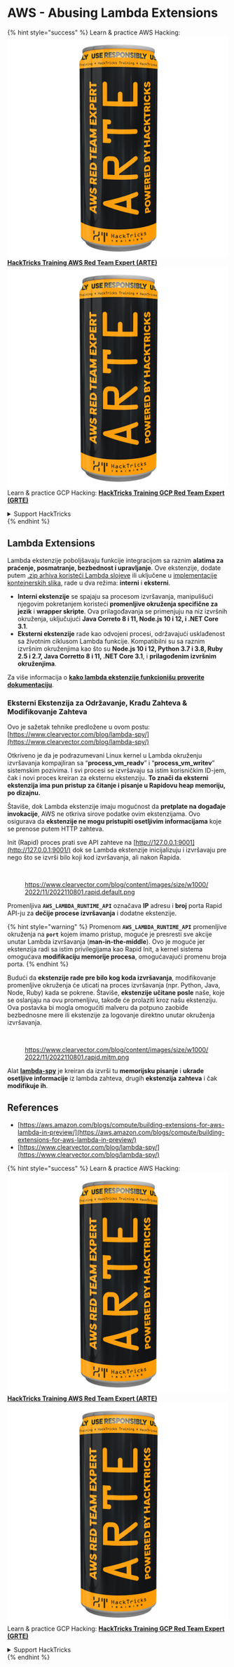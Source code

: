# AWS - Abusing Lambda Extensions

{% hint style="success" %}
Learn & practice AWS Hacking:<img src="../../../../.gitbook/assets/image (1) (1) (1).png" alt="" data-size="line">[**HackTricks Training AWS Red Team Expert (ARTE)**](https://training.hacktricks.xyz/courses/arte)<img src="../../../../.gitbook/assets/image (1) (1) (1).png" alt="" data-size="line">\
Learn & practice GCP Hacking: <img src="../../../../.gitbook/assets/image (2).png" alt="" data-size="line">[**HackTricks Training GCP Red Team Expert (GRTE)**<img src="../../../../.gitbook/assets/image (2).png" alt="" data-size="line">](https://training.hacktricks.xyz/courses/grte)

<details>

<summary>Support HackTricks</summary>

* Check the [**subscription plans**](https://github.com/sponsors/carlospolop)!
* **Join the** 💬 [**Discord group**](https://discord.gg/hRep4RUj7f) or the [**telegram group**](https://t.me/peass) or **follow** us on **Twitter** 🐦 [**@hacktricks\_live**](https://twitter.com/hacktricks_live)**.**
* **Share hacking tricks by submitting PRs to the** [**HackTricks**](https://github.com/carlospolop/hacktricks) and [**HackTricks Cloud**](https://github.com/carlospolop/hacktricks-cloud) github repos.

</details>
{% endhint %}

## Lambda Extensions

Lambda ekstenzije poboljšavaju funkcije integracijom sa raznim **alatima za praćenje, posmatranje, bezbednost i upravljanje**. Ove ekstenzije, dodate putem [.zip arhiva koristeći Lambda slojeve](https://docs.aws.amazon.com/lambda/latest/dg/configuration-layers.html) ili uključene u [implementacije kontejnerskih slika](https://aws.amazon.com/blogs/compute/working-with-lambda-layers-and-extensions-in-container-images/), rade u dva režima: **interni** i **eksterni**.

* **Interni ekstenzije** se spajaju sa procesom izvršavanja, manipulišući njegovim pokretanjem koristeći **promenljive okruženja specifične za jezik** i **wrapper skripte**. Ova prilagođavanja se primenjuju na niz izvršnih okruženja, uključujući **Java Correto 8 i 11, Node.js 10 i 12, i .NET Core 3.1**.
* **Eksterni ekstenzije** rade kao odvojeni procesi, održavajući usklađenost sa životnim ciklusom Lambda funkcije. Kompatibilni su sa raznim izvršnim okruženjima kao što su **Node.js 10 i 12, Python 3.7 i 3.8, Ruby 2.5 i 2.7, Java Corretto 8 i 11, .NET Core 3.1**, i **prilagođenim izvršnim okruženjima**.

Za više informacija o [**kako lambda ekstenzije funkcionišu proverite dokumentaciju**](https://docs.aws.amazon.com/lambda/latest/dg/runtimes-extensions-api.html).

### Eksterni Ekstenzija za Održavanje, Krađu Zahteva & Modifikovanje Zahteva

Ovo je sažetak tehnike predložene u ovom postu: [https://www.clearvector.com/blog/lambda-spy/](https://www.clearvector.com/blog/lambda-spy/)

Otkriveno je da je podrazumevani Linux kernel u Lambda okruženju izvršavanja kompajliran sa “**process\_vm\_readv**” i “**process\_vm\_writev**” sistemskim pozivima. I svi procesi se izvršavaju sa istim korisničkim ID-jem, čak i novi proces kreiran za eksternu ekstenziju. **To znači da eksterni ekstenzija ima pun pristup za čitanje i pisanje u Rapidovu heap memoriju, po dizajnu.**

Štaviše, dok Lambda ekstenzije imaju mogućnost da **pretplate na događaje invokacije**, AWS ne otkriva sirove podatke ovim ekstenzijama. Ovo osigurava da **ekstenzije ne mogu pristupiti osetljivim informacijama** koje se prenose putem HTTP zahteva.

Init (Rapid) proces prati sve API zahteve na [http://127.0.0.1:9001](http://127.0.0.1:9001/) dok se Lambda ekstenzije inicijalizuju i izvršavaju pre nego što se izvrši bilo koji kod izvršavanja, ali nakon Rapida.

<figure><img src="../../../../.gitbook/assets/image (254).png" alt=""><figcaption><p><a href="https://www.clearvector.com/blog/content/images/size/w1000/2022/11/2022110801.rapid.default.png">https://www.clearvector.com/blog/content/images/size/w1000/2022/11/2022110801.rapid.default.png</a></p></figcaption></figure>

Promenljiva **`AWS_LAMBDA_RUNTIME_API`** označava **IP** adresu i **broj** porta Rapid API-ju za **dečije procese izvršavanja** i dodatne ekstenzije.

{% hint style="warning" %}
Promenom **`AWS_LAMBDA_RUNTIME_API`** promenljive okruženja na **`port`** kojem imamo pristup, moguće je presresti sve akcije unutar Lambda izvršavanja (**man-in-the-middle**). Ovo je moguće jer ekstenzija radi sa istim privilegijama kao Rapid Init, a kernel sistema omogućava **modifikaciju memorije procesa**, omogućavajući promenu broja porta.
{% endhint %}

Budući da **ekstenzije rade pre bilo kog koda izvršavanja**, modifikovanje promenljive okruženja će uticati na proces izvršavanja (npr. Python, Java, Node, Ruby) kada se pokrene. Štaviše, **ekstenzije učitane posle** naše, koje se oslanjaju na ovu promenljivu, takođe će prolaziti kroz našu ekstenziju. Ova postavka bi mogla omogućiti malveru da potpuno zaobiđe bezbednosne mere ili ekstenzije za logovanje direktno unutar okruženja izvršavanja.

<figure><img src="../../../../.gitbook/assets/image (267).png" alt=""><figcaption><p><a href="https://www.clearvector.com/blog/content/images/size/w1000/2022/11/2022110801.rapid.mitm.png">https://www.clearvector.com/blog/content/images/size/w1000/2022/11/2022110801.rapid.mitm.png</a></p></figcaption></figure>

Alat [**lambda-spy**](https://github.com/clearvector/lambda-spy) je kreiran da izvrši tu **memorijsku pisanje** i **ukrade osetljive informacije** iz lambda zahteva, drugih **ekstenzija** **zahteva** i čak **modifikuje ih**.

## References

* [https://aws.amazon.com/blogs/compute/building-extensions-for-aws-lambda-in-preview/](https://aws.amazon.com/blogs/compute/building-extensions-for-aws-lambda-in-preview/)
* [https://www.clearvector.com/blog/lambda-spy/](https://www.clearvector.com/blog/lambda-spy/)

{% hint style="success" %}
Learn & practice AWS Hacking:<img src="../../../../.gitbook/assets/image (1) (1) (1).png" alt="" data-size="line">[**HackTricks Training AWS Red Team Expert (ARTE)**](https://training.hacktricks.xyz/courses/arte)<img src="../../../../.gitbook/assets/image (1) (1) (1).png" alt="" data-size="line">\
Learn & practice GCP Hacking: <img src="../../../../.gitbook/assets/image (2).png" alt="" data-size="line">[**HackTricks Training GCP Red Team Expert (GRTE)**<img src="../../../../.gitbook/assets/image (2).png" alt="" data-size="line">](https://training.hacktricks.xyz/courses/grte)

<details>

<summary>Support HackTricks</summary>

* Check the [**subscription plans**](https://github.com/sponsors/carlospolop)!
* **Join the** 💬 [**Discord group**](https://discord.gg/hRep4RUj7f) or the [**telegram group**](https://t.me/peass) or **follow** us on **Twitter** 🐦 [**@hacktricks\_live**](https://twitter.com/hacktricks_live)**.**
* **Share hacking tricks by submitting PRs to the** [**HackTricks**](https://github.com/carlospolop/hacktricks) and [**HackTricks Cloud**](https://github.com/carlospolop/hacktricks-cloud) github repos.

</details>
{% endhint %}
